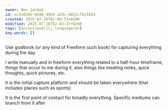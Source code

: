 ```yaml
---
owner: Ben Jendyk
id: ec2a9205-6b48-4950-a2dc-6653cfb21824
created: 2025-07-26T02:00:53+0200
modified: 2025-07-26T02:03:37+0200
tags: [access/public, language/en]
key-words: []
---
```


Use goalbook (or any kind of Freeform such book) for capturing everything during the day

I write manually and in freeform everything related to a half-hour timeframe, things that occur to me during it, also things like meeting notes, quick thoughts, quick pictures, etc. 

It is the initial capture platform and should be taken everywhere (that includes places such as sports)

It is the first point of contact for broadly everything. Specific mediums can branch from it after